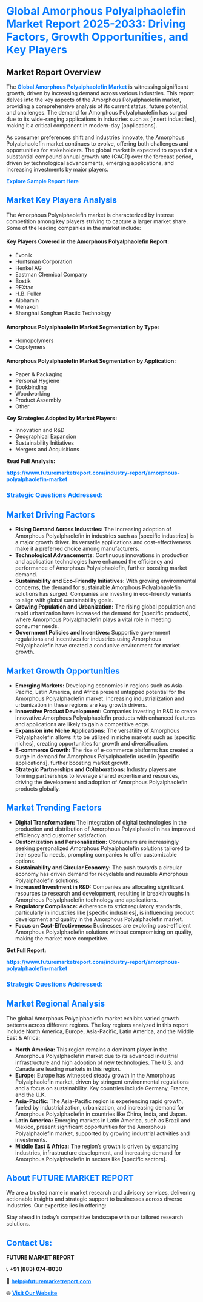 <h1 style="color: #007BFF;">Global Amorphous Polyalphaolefin Market Report 2025-2033: Driving Factors, Growth Opportunities, and Key Players</h1>

<section id="overview">
<h2>Market Report Overview</h2>
<p>The <a href="https://www.futuremarketreport.com/industry-report/amorphous-polyalphaolefin-market" style="color: #007BFF; text-decoration: none;"><strong>Global Amorphous Polyalphaolefin Market</strong></a> is witnessing significant growth, driven by increasing demand across various industries. This report delves into the key aspects of the Amorphous Polyalphaolefin market, providing a comprehensive analysis of its current status, future potential, and challenges. The demand for Amorphous Polyalphaolefin has surged due to its wide-ranging applications in industries such as [insert industries], making it a critical component in modern-day [applications].</p>
<p>As consumer preferences shift and industries innovate, the Amorphous Polyalphaolefin market continues to evolve, offering both challenges and opportunities for stakeholders. The global market is expected to expand at a substantial compound annual growth rate (CAGR) over the forecast period, driven by technological advancements, emerging applications, and increasing investments by major players.</p>
</section>

<section id="overview">
<p><a href="https://www.futuremarketreport.com/request-sample/reportId=49192" style="color: #007BFF; text-decoration: none;"><strong>Explore Sample Report Here</strong></a></p>
</section>

<section id="key-players">
<h2 style="color: #007BFF;">Market Key Players Analysis</h2>
<p>The Amorphous Polyalphaolefin market is characterized by intense competition among key players striving to capture a larger market share. Some of the leading companies in the market include:</p>
<h4>Key Players Covered in the Amorphous Polyalphaolefin Report:</h4>
<ul><li>Evonik</li><li>Huntsman Corporation</li><li>Henkel AG</li><li>Eastman Chemical Company</li><li>Bostik</li><li>REXtac</li><li>H.B. Fuller</li><li>Alphamin</li><li>Menakon</li><li>Shanghai Songhan Plastic Technology</li></ul>
<h4>Amorphous Polyalphaolefin Market Segmentation by Type:</h4>
<ul><li>Homopolymers</li><li>Copolymers</li></ul>

<h4>Amorphous Polyalphaolefin Market Segmentation by Application:</h4>
<ul><li>Paper &amp; Packaging</li><li>Personal Hygiene</li><li>Bookbinding</li><li>Woodworking</li><li>Product Assembly</li><li>Other</li></ul>
<p><strong>Key Strategies Adopted by Market Players:</strong></p>
<ul>
<li>Innovation and R&D</li>
<li>Geographical Expansion</li>
<li>Sustainability Initiatives</li>
<li>Mergers and Acquisitions</li>
</ul>
</section>

<section>
<p><strong>Read Full Analysis: </strong></p><a href="https://www.futuremarketreport.com/industry-report/amorphous-polyalphaolefin-market" style="color: #007BFF; text-decoration: none;"><strong>https://www.futuremarketreport.com/industry-report/amorphous-polyalphaolefin-market</strong></a>
<h3 style="color: #007BFF;">Strategic Questions Addressed:</h3>
</section>

<section id="driving-factors">
<h2 style="color: #007BFF;">Market Driving Factors</h2>
<ul>
<li><strong>Rising Demand Across Industries:</strong> The increasing adoption of Amorphous Polyalphaolefin in industries such as [specific industries] is a major growth driver. Its versatile applications and cost-effectiveness make it a preferred choice among manufacturers.</li>
<li><strong>Technological Advancements:</strong> Continuous innovations in production and application technologies have enhanced the efficiency and performance of Amorphous Polyalphaolefin, further boosting market demand.</li>
<li><strong>Sustainability and Eco-Friendly Initiatives:</strong> With growing environmental concerns, the demand for sustainable Amorphous Polyalphaolefin solutions has surged. Companies are investing in eco-friendly variants to align with global sustainability goals.</li>
<li><strong>Growing Population and Urbanization:</strong> The rising global population and rapid urbanization have increased the demand for [specific products], where Amorphous Polyalphaolefin plays a vital role in meeting consumer needs.</li>
<li><strong>Government Policies and Incentives:</strong> Supportive government regulations and incentives for industries using Amorphous Polyalphaolefin have created a conducive environment for market growth.</li>
</ul>
</section>

<section id="growth-opportunities">
<h2 style="color: #007BFF;">Market Growth Opportunities</h2>
<ul>
<li><strong>Emerging Markets:</strong> Developing economies in regions such as Asia-Pacific, Latin America, and Africa present untapped potential for the Amorphous Polyalphaolefin market. Increasing industrialization and urbanization in these regions are key growth drivers.</li>
<li><strong>Innovative Product Development:</strong> Companies investing in R&D to create innovative Amorphous Polyalphaolefin products with enhanced features and applications are likely to gain a competitive edge.</li>
<li><strong>Expansion into Niche Applications:</strong> The versatility of Amorphous Polyalphaolefin allows it to be utilized in niche markets such as [specific niches], creating opportunities for growth and diversification.</li>
<li><strong>E-commerce Growth:</strong> The rise of e-commerce platforms has created a surge in demand for Amorphous Polyalphaolefin used in [specific applications], further boosting market growth.</li>
<li><strong>Strategic Partnerships and Collaborations:</strong> Industry players are forming partnerships to leverage shared expertise and resources, driving the development and adoption of Amorphous Polyalphaolefin products globally.</li>
</ul>
</section>

<section id="trending-factors">
<h2 style="color: #007BFF;">Market Trending Factors</h2>
<ul>
<li><strong>Digital Transformation:</strong> The integration of digital technologies in the production and distribution of Amorphous Polyalphaolefin has improved efficiency and customer satisfaction.</li>
<li><strong>Customization and Personalization:</strong> Consumers are increasingly seeking personalized Amorphous Polyalphaolefin solutions tailored to their specific needs, prompting companies to offer customizable options.</li>
<li><strong>Sustainability and Circular Economy:</strong> The push towards a circular economy has driven demand for recyclable and reusable Amorphous Polyalphaolefin solutions.</li>
<li><strong>Increased Investment in R&D:</strong> Companies are allocating significant resources to research and development, resulting in breakthroughs in Amorphous Polyalphaolefin technology and applications.</li>
<li><strong>Regulatory Compliance:</strong> Adherence to strict regulatory standards, particularly in industries like [specific industries], is influencing product development and quality in the Amorphous Polyalphaolefin market.</li>
<li><strong>Focus on Cost-Effectiveness:</strong> Businesses are exploring cost-efficient Amorphous Polyalphaolefin solutions without compromising on quality, making the market more competitive.</li>
</ul>
</section>

<section>
<p><strong>Get Full Report: </strong></p><a href="https://www.futuremarketreport.com/industry-report/amorphous-polyalphaolefin-market" style="color: #007BFF; text-decoration: none;"><strong>https://www.futuremarketreport.com/industry-report/amorphous-polyalphaolefin-market</strong></a>
<h3 style="color: #007BFF;">Strategic Questions Addressed:</h3>
</section>


<section id="regional-analysis">
<h2 style="color: #007BFF;">Market Regional Analysis</h2>
<p>The global Amorphous Polyalphaolefin market exhibits varied growth patterns across different regions. The key regions analyzed in this report include North America, Europe, Asia-Pacific, Latin America, and the Middle East & Africa:</p>
<ul>
<li><strong>North America:</strong> This region remains a dominant player in the Amorphous Polyalphaolefin market due to its advanced industrial infrastructure and high adoption of new technologies. The U.S. and Canada are leading markets in this region.</li>
<li><strong>Europe:</strong> Europe has witnessed steady growth in the Amorphous Polyalphaolefin market, driven by stringent environmental regulations and a focus on sustainability. Key countries include Germany, France, and the U.K.</li>
<li><strong>Asia-Pacific:</strong> The Asia-Pacific region is experiencing rapid growth, fueled by industrialization, urbanization, and increasing demand for Amorphous Polyalphaolefin in countries like China, India, and Japan.</li>
<li><strong>Latin America:</strong> Emerging markets in Latin America, such as Brazil and Mexico, present significant opportunities for the Amorphous Polyalphaolefin market, supported by growing industrial activities and investments.</li>
<li><strong>Middle East & Africa:</strong> The region’s growth is driven by expanding industries, infrastructure development, and increasing demand for Amorphous Polyalphaolefin in sectors like [specific sectors].</li>
</ul>
</section>

<footer>
<h2 style="color: #007BFF;">About FUTURE MARKET REPORT</h2>
<p>We are a trusted name in market research and advisory services, delivering actionable insights and strategic support to businesses across diverse industries. Our expertise lies in offering:</p>

<p>Stay ahead in today’s competitive landscape with our tailored research solutions.</p>

<h2 style="color: #007BFF;">Contact Us:</h2>
<p><strong>FUTURE MARKET REPORT</strong></p>
<p>📞 <strong>+91 (883) 074-8030</strong></p>
<p>📧 <strong><a href="mailto:help@futuremarketreport.com" style="color: #007BFF;">help@futuremarketreport.com</a></strong></p>
<p>🌐 <strong><a href="https://www.futuremarketreport.com/" style="color: #007BFF;">Visit Our Website</a></strong></p>
</footer>